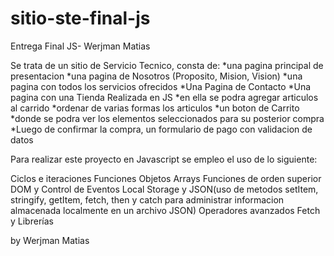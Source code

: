 # sitio-ste-final-js
Entrega Final JS- Werjman Matias

Se trata de un sitio de Servicio Tecnico, consta de:
*una pagina principal de presentacion
*una pagina de Nosotros (Proposito, Mision, Vision)
*una pagina con todos los servicios ofrecidos
*Una Pagina de Contacto
*Una pagina con una Tienda Realizada en JS
    *en ella se podra agregar articulos al carrido
    *ordenar de varias formas los articulos
    *un boton de Carrito
        *donde se podra ver los elementos seleccionados para su posterior compra
    *Luego de confirmar la compra, un formulario de pago con validacion de datos






Para realizar este proyecto en Javascript se empleo el uso de lo siguiente:

Ciclos e iteraciones
Funciones
Objetos
Arrays
Funciones de orden superior
DOM y Control de Eventos
Local Storage y JSON(uso de metodos setItem, stringify, getItem, fetch, then y catch para administrar informacion almacenada localmente en un archivo JSON)
Operadores avanzados
Fetch y Librerías



by Werjman Matias
